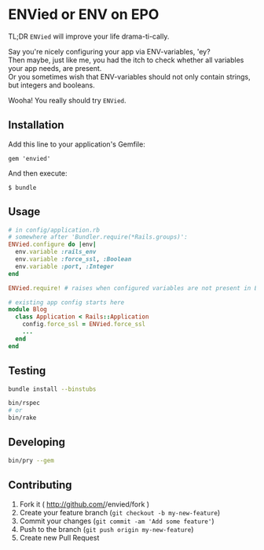 # ENVied or ENV on EPO

TL;DR `ENVied` will improve your life drama-ti-cally.

Say you're nicely configuring your app via ENV-variables, 'ey?  
Then maybe, just like me, you had the itch to check whether all variables your app needs, are present.  
Or you sometimes wish that ENV-variables should not only contain strings, but integers and booleans.

Wooha! You really should try `ENVied`.


## Installation

Add this line to your application's Gemfile:

    gem 'envied'

And then execute:

    $ bundle

## Usage

```ruby
# in config/application.rb
# somewhere after 'Bundler.require(*Rails.groups)':
ENVied.configure do |env|
  env.variable :rails_env
  env.variable :force_ssl, :Boolean
  env.variable :port, :Integer
end

ENVied.require! # raises when configured variables are not present in ENV

# existing app config starts here
module Blog
  class Application < Rails::Application
    config.force_ssl = ENVied.force_ssl
    ...
  end
end
```

## Testing

```bash
bundle install --binstubs

bin/rspec
# or
bin/rake
```

## Developing

```bash
bin/pry --gem
```


## Contributing

1. Fork it ( http://github.com/<my-github-username>/envied/fork )
2. Create your feature branch (`git checkout -b my-new-feature`)
3. Commit your changes (`git commit -am 'Add some feature'`)
4. Push to the branch (`git push origin my-new-feature`)
5. Create new Pull Request
